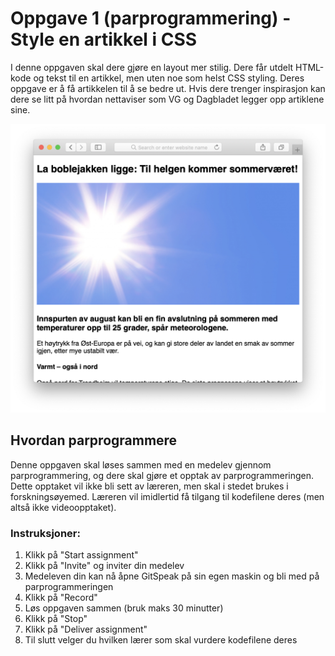 # Oppgave 1 (parprogrammering) - Style en artikkel i CSS
I denne oppgaven skal dere gjøre en layout mer stilig. Dere får utdelt HTML-kode og tekst til en artikkel, men uten noe som helst CSS styling. Deres oppgave er å få artikkelen til å se bedre ut. Hvis dere trenger inspirasjon kan dere se litt på hvordan nettaviser som VG og Dagbladet legger opp artiklene sine.

![](bilde.png)

## Hvordan parprogrammere
Denne oppgaven skal løses sammen med en medelev gjennom parprogrammering, og dere skal gjøre et opptak av parprogrammeringen. Dette opptaket vil ikke bli sett av læreren, men skal i stedet brukes i forskningsøyemed. Læreren vil imidlertid få tilgang til kodefilene deres (men altså ikke videoopptaket).

### Instruksjoner:

1. Klikk på "Start assignment"
2. Klikk på "Invite" og inviter din medelev
3. Medeleven din kan nå åpne GitSpeak på sin egen maskin og bli med på parprogrammeringen
4. Klikk på "Record"
5. Løs oppgaven sammen (bruk maks 30 minutter)
6. Klikk på "Stop"
7. Klikk på "Deliver assignment"
8. Til slutt velger du hvilken lærer som skal vurdere kodefilene deres
